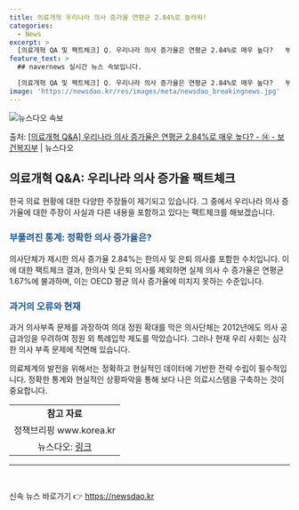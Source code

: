 ```yaml
---
title: 의료개혁 우리나라 의사 증가율 연평균 2.84%로 놀라워!
categories:
  - News
excerpt: >
  [의료개혁 QA 및 팩트체크] Q. 우리나라 의사 증가율은 연평균 2.84%로 매우 높다?   부풀려진 통계…
feature_text: >
  ## navernews 실시간 뉴스 속보입니다.

  [의료개혁 QA 및 팩트체크] Q. 우리나라 의사 증가율은 연평균 2.84%로 매우 높다?   부풀려진 통계…
image: 'https://newsdao.kr/res/images/meta/newsdao_breakingnews.jpg'
---
```


![뉴스다오 속보](https://newsdao.kr/res/images/meta/newsdao_breakingnews.jpg)

<p>출처: <a href="https://newsdao.kr/3448" rel="dofollow">[의료개혁 Q&A] 우리나라 의사 증가율은 연평균 2.84%로 매우 높다? - ⑭ - 보건복지부</a> | 뉴스다오</p>

<h2 data-ke-size="size26">의료개혁 Q&A: 우리나라 의사 증가율 팩트체크</h2>
<p data-ke-size="size16">한국 의료 현황에 대한 다양한 주장들이 제기되고 있습니다. 그 중에서 우리나라 의사 증가율에 대한 주장이 사실과 다른 내용을 포함하고 있다는 팩트체크를 해보겠습니다. </p>

<h3><b><span style="color: #1a5490;">부풀려진 통계: 정확한 의사 증가율은?</span></b></h3>
<p>의사단체가 제시한 의사 증가율 2.84%는 한의사 및 은퇴 의사를 포함한 수치입니다. 이에 대한 팩트체크 결과, 한의사 및 은퇴 의사를 제외하면 실제 의사 수 증가율은 연평균 1.67%에 불과하며, 이는 OECD 평균 의사 증가율에 미치지 못하는 수준입니다.</p>

<h3><b><span style="color: #1a5490;">과거의 오류와 현재</span></b></h3>
<p>과거 의사부족 문제를 과장하여 의대 정원 확대를 막은 의사단체는 2012년에도 의사 공급과잉을 우려하여 정원 외 특례입학 제도를 막았습니다. 그러나 현재 우리 사회는 심각한 의사 부족 문제에 직면해 있습니다.</p>
<p>의료체계의 발전을 위해서는 정확하고 현실적인 데이터에 기반한 전략 수립이 필수적입니다. 정확한 통계와 현실적인 상황파악을 통해 보다 나은 의료시스템을 구축하는 것이 중요합니다. </p>

<table>
	<tr>
		<td style="text-align: center; height: 17px;"><b>참고 자료</b></td>
	</tr>
	<tr>
		<td style="text-align: center; height: 17px;">정책브리핑 www.korea.kr</td>
	</tr>
	<tr>
		<td style="text-align: center; height: 17px;">뉴스다오: <a href="https://newsdao.kr/3448">링크</a></td>
	</tr>
</table>
<hr>
<p data-ke-size="size16">&nbsp;</p> 

신속 뉴스 바로가기 👉 <a href="https://newsdao.kr" rel="dofollow">https://newsdao.kr</a>


